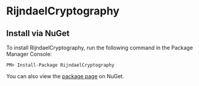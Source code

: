 # RijndaelCryptography

Install via NuGet
-----------------
To install RijndaelCryptography, run the following command in the Package Manager Console:

```
PM> Install-Package RijndaelCryptography
```

You can also view the [package page](http://www.nuget.org/packages/RijndaelCryptography/) on NuGet.


